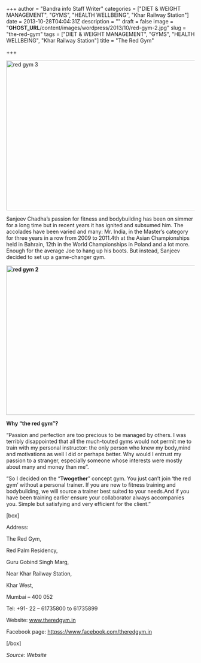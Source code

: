 +++
author = "Bandra info Staff Writer"
categories = ["DIET &amp; WEIGHT MANAGEMENT", "GYMS", "HEALTH WELLBEING", "Khar Railway Station"]
date = 2013-10-28T04:04:31Z
description = ""
draft = false
image = "__GHOST_URL__/content/images/wordpress/2013/10/red-gym-2.jpg"
slug = "the-red-gym"
tags = ["DIET &amp; WEIGHT MANAGEMENT", "GYMS", "HEALTH WELLBEING", "Khar Railway Station"]
title = "The Red Gym"

+++


<p><a href="https://i2.wp.com/bandra.info/wp-content/uploads/2013/10/red-gym-3.jpg?ssl=1"><img loading="lazy" class="size-full wp-image-4559 aligncenter" alt="red gym 3" src="https://i2.wp.com/bandra.info/wp-content/uploads/2013/10/red-gym-3.jpg?resize=601%2C400&#038;ssl=1" width="601" height="400" srcset="https://i2.wp.com/bandra.info/wp-content/uploads/2013/10/red-gym-3.jpg?w=601&amp;ssl=1 601w, https://i2.wp.com/bandra.info/wp-content/uploads/2013/10/red-gym-3.jpg?resize=300%2C199&amp;ssl=1 300w" sizes="(max-width: 601px) 100vw, 601px" data-recalc-dims="1" /></a></p>
<p>Sanjeev Chadha’s passion for fitness and bodybuilding has been on simmer for a long time but in recent years it has ignited and subsumed him. The accolades have been varied and many: Mr. India, in the Master’s category for three years in a row from 2009 to 2011.4th at the Asian Championships held in Bahrain, 12th in the World Championships in Poland and a lot more. Enough for the average Joe to hang up his boots. But instead, Sanjeev decided to set up a game-changer gym.</p>
<p><strong><a href="https://i2.wp.com/bandra.info/wp-content/uploads/2013/10/red-gym-2.jpg?ssl=1"><img loading="lazy" class="size-full wp-image-4558 aligncenter" alt="red gym 2" src="https://i2.wp.com/bandra.info/wp-content/uploads/2013/10/red-gym-2.jpg?resize=601%2C399&#038;ssl=1" width="601" height="399" srcset="https://i2.wp.com/bandra.info/wp-content/uploads/2013/10/red-gym-2.jpg?w=601&amp;ssl=1 601w, https://i2.wp.com/bandra.info/wp-content/uploads/2013/10/red-gym-2.jpg?resize=300%2C199&amp;ssl=1 300w" sizes="(max-width: 601px) 100vw, 601px" data-recalc-dims="1" /></a></strong></p>
<p><strong>Why “the red gym”?</strong></p>
<p>“Passion and perfection are too precious to be managed by others. I was terribly disappointed that all the much-touted gyms would not permit me to train with my personal instructor: the only person who knew my body,mind and motivations as well I did or perhaps better. Why would I entrust my passion to a stranger, especially someone whose interests were mostly about many and money than me”.</p>
<p>“So I decided on the “<strong>Twogether</strong>” concept gym. You just can’t join ‘the red gym’ without a personal trainer. If you are new to fitness training and bodybuilding, we will source a trainer best suited to your needs.And if you have been training earlier ensure your collaborator always accompanies you. Simple but satisfying and very efficient for the client.”</p>
<p>[box]</p>
<p>Address:</p>
<p>The Red Gym,</p>
<p>Red Palm Residency,</p>
<p>Guru Gobind Singh Marg,</p>
<p>Near Khar Railway Station,</p>
<p>Khar West,</p>
<p>Mumbai – 400 052</p>
<p>Tel: +91- 22 – 61735800 to 61735899</p>
<p>Website: <a href="https://www.theredgym.in">www.theredgym.in</a></p>
<p>Facebook page: <a href="httpss://www.facebook.com/theredgym.in">httpss://www.facebook.com/theredgym.in</a></p>
<p>[/box]</p>
<p><em>Source: Website</em></p>



